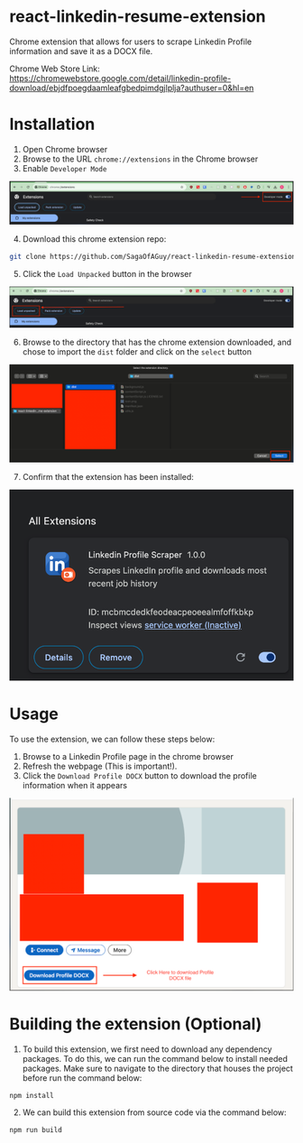 # react-linkedin-resume-extension
Chrome extension that allows for users to scrape Linkedin Profile information and save it as a DOCX file.

Chrome Web Store Link: https://chromewebstore.google.com/detail/linkedin-profile-download/ebjdfpoegdaamleafgbedpimdgjlplja?authuser=0&hl=en

# Installation
1. Open Chrome browser
2. Browse to the URL `chrome://extensions` in the Chrome browser
3. Enable `Developer Mode` 

![alt text](image.png)

4. Download this chrome extension repo: 
```bash
git clone https://github.com/SagaOfAGuy/react-linkedin-resume-extension.git
```

5. Click the `Load Unpacked` button in the browser

![alt text](image-1.png)

6. Browse to the directory that has the chrome extension downloaded, and chose to import the `dist` folder and click on the `select` button

![alt text](image-2.png)

7. Confirm that the extension has been installed:

![alt text](image-3.png)

# Usage
To use the extension, we can follow these steps below: 

1. Browse to a Linkedin Profile page in the chrome browser
2. Refresh the webpage (This is important!). 
3. Click the `Download Profile DOCX` button to download the profile information when it appears

![alt text](image-4.png)


# Building the extension (Optional)
1. To build this extension, we first need to download any dependency packages. To do this, we can run the command below to install needed packages. Make sure to navigate to the directory that houses the project before run the command below:  
```bash
npm install 
```
2. We can build this extension from source code via the command below: 

```bash
npm run build
```
